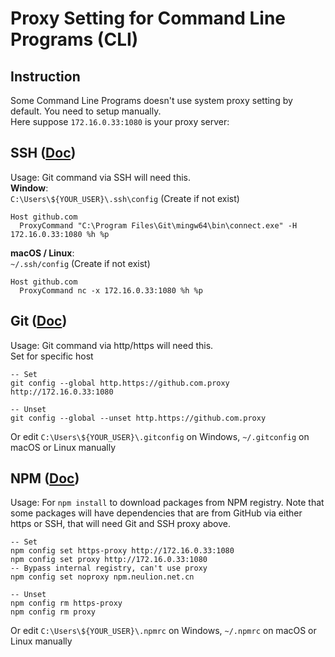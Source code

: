 # Proxy Setting for Command Line Programs (CLI)
## Instruction
Some Command Line Programs doesn't use system proxy setting by default. You need to setup manually.  
Here suppose `172.16.0.33:1080` is your proxy server:

## SSH ([Doc](https://gist.github.com/coin8086/7228b177221f6db913933021ac33bb92#ssh-protocol))
Usage: Git command via SSH will need this.  
**Window**:  
`C:\Users\${YOUR_USER}\.ssh\config` (Create if not exist)  
```
Host github.com
  ProxyCommand "C:\Program Files\Git\mingw64\bin\connect.exe" -H 172.16.0.33:1080 %h %p
``` 

**macOS / Linux**:  
`~/.ssh/config` (Create if not exist)
```
Host github.com
  ProxyCommand nc -x 172.16.0.33:1080 %h %p
```

## Git ([Doc](https://gist.github.com/coin8086/7228b177221f6db913933021ac33bb92#httphttps-protocol))
Usage: Git command via http/https will need this.  
Set for specific host
```
-- Set
git config --global http.https://github.com.proxy http://172.16.0.33:1080

-- Unset
git config --global --unset http.https://github.com.proxy
```

Or edit `C:\Users\${YOUR_USER}\.gitconfig` on Windows, `~/.gitconfig` on macOS or Linux manually

## NPM ([Doc](https://docs.npmjs.com/cli/v7/using-npm/config#https-proxy))
Usage: For `npm install` to download packages from NPM registry.
Note that some packages will have dependencies that are from GitHub via either https or SSH, that will need Git and SSH proxy above.
```
-- Set
npm config set https-proxy http://172.16.0.33:1080
npm config set proxy http://172.16.0.33:1080
-- Bypass internal registry, can't use proxy
npm config set noproxy npm.neulion.net.cn

-- Unset
npm config rm https-proxy
npm config rm proxy
```

Or edit `C:\Users\${YOUR_USER}\.npmrc` on Windows, `~/.npmrc` on macOS or Linux manually
